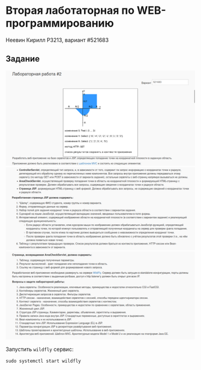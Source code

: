 # Вторая лаботаторная по WEB-программированию

Неевин Кирилл P3213, вариант #521683

## Задание
![1 картинка задания](task/task1.png "1 картинка задания")
![2 картинка задания](task/task2.png "2 картинка задания")
![3 картинка задания](task/task3.png "3 картинка задания")


Запустить `wildfly` сервис:
```shell
sudo systemctl start wildfly
```
